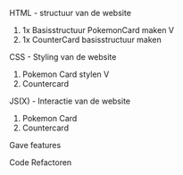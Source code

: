 HTML - structuur van de website
1. 1x Basisstructuur PokemonCard maken V
2. 1x CounterCard basisstructuur maken

CSS - Styling van de website
1. Pokemon Card stylen V
2. Countercard


JS(X) - Interactie van de website
1. Pokemon Card
2. Countercard

Gave features

Code Refactoren